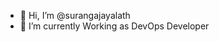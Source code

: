 - 👋 Hi, I’m @surangajayalath
- 🌱 I’m currently Working as DevOps Developer


<!---
surangajayalath/surangajayalath is a ✨ special ✨ repository because its `README.md` (this file) appears on your GitHub profile.
You can click the Preview link to take a look at your changes.
--->
